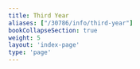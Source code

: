 ```yaml
---
title: Third Year
aliases: ["/30786/info/third-year"]
bookCollapseSection: true
weight: 5
layout: 'index-page'
type: 'page'
---
```


